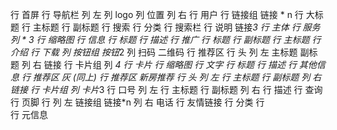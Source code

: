 行 首屏
    行 导航栏
        列 左
            列 logo
            列 位置
        列 右 
            行 用户
            行 链接组
                链接 * n
    行 大标题
        行 主标题
        行 副标题
    行 搜索
        行 分类
        行 搜索栏
    行 说明 
        链接*3
行 主体
    行 服务
        列 * 3 
            行 缩略图
            行 信息
                行 标题
                行 描述
    行 推广
        行 标题
            行 副标题
            行 主标题
        行 介绍
        行 下载
            列 按钮组
                按钮*2
            列 扫码
                二维码
    行 推荐区
        行 头
            列 左
                主标题
                副标题
            列 右
                链接
        行 卡片组
            列 *4
                行  卡片
                    行 缩略图
                    行 文字
                        行 标题
                        行 描述
                行 其他信息
    行 推荐区 灰 (同上)
    行 推荐区 新房推荐
        行 头
            列 左
                行 主标题
                行 副标题
            列 右
                链接
        行 卡片组
            列 卡片*3
    行 口号
        列 左
            行 主标题
            行 副标题
        列 右
            行 描述
            行 查询   
行 页脚
    行 
        列  左 链接组
                链接*n
        列 右  电话
    行  友情链接
        行  分类
        行  
    行 元信息
        